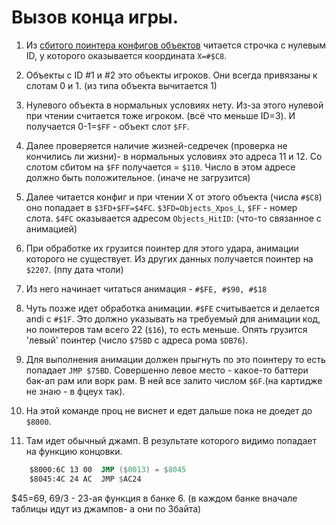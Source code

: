 # Вызов конца игры.

1) Из [сбитого поинтера конфигов объектов](LevelEnd) читается строчка с нулевым ID, у которого оказывается координата `X=#$C8`.

2) Объекты с ID #1 и #2 это объекты игроков. Они всегда привязаны к слотам 0 и 1. (из типа объекта вычитается 1)

3) Нулевого объекта в нормальных условиях нету. Из-за этого нулевой при чтении считается тоже игроком. (всё что меньше ID=3). И получается 0-1=`$FF` - объект слот `$FF`.

4) Далее проверяется наличие жизней-седречек (проверка не кончились ли жизни)- в нормальных условиях это адреса 11 и 12. Со слотом сбитом на `$FF` получается = `$110`. Число в этом адресе должно быть положительное. (иначе не загрузится)

5) Далее читается конфиг и при чтении X от этого объекта (числа `#$C8`) оно попадает в `$3FD+$FF=$4FC`. `$3FD=Objects_Xpos_L`, `$FF` - номер слота. `$4FС` оказывается адресом `Objects_HitID`: (что-то связанное с анимацией)

6) При обработке их грузится поинтер для этого удара, анимации которого не существует. Из других данных получается поинтер на `$2207`.  (ппу дата чтоли)

7) Из него начинает читаться анимация - `#$FE, #$90, #$18`

8) Чуть позже идет обработка анимации. `#$FE` считывается и делается andi с `#$1F`. Это должно указывать на требуемый для
анимации код, но поинтеров там всего 22 (`$16`), то есть меньше. Опять грузится 'левый' поинтер (число `$75BD` с адреса рома `$DB76`).

9) Для выполнения анимации должен прыгнуть по это поинтеру то есть попадает `JMP $75BD`.
Совершенно левое место - какое-то баттери бак-ап рам или ворк рам. В ней все залито числом `$6F`.(на картидже не знаю - в фцеух так).

10) На этой команде проц не виснет и едет дальше пока не доедет до `$8000`.

11) Там идет обычный джамп. В результате которого видимо попадает на функцию концовки.
```asm
    $8000:6C 13 00  JMP ($0013) = $8045                                            A:06 X:45 Y:06 S:FA 
    $8045:4C 24 AC  JMP $AC24       
```
$45=69, 69/3 - 23-ая функция в банке 6. (в каждом банке вначале таблицы идут из джампов- а они по 3байта) 
